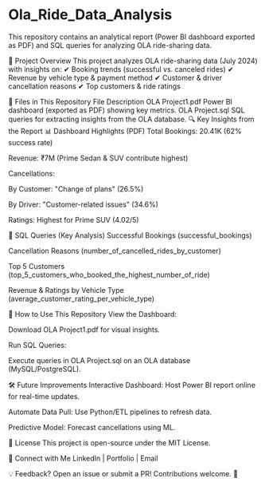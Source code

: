 # Ola_Ride_Data_Analysis
This repository contains an analytical report (Power BI dashboard exported as PDF) and SQL queries for analyzing OLA ride-sharing data.

📌 Project Overview
This project analyzes OLA ride-sharing data (July 2024) with insights on:
✔ Booking trends (successful vs. canceled rides)
✔ Revenue by vehicle type & payment method
✔ Customer & driver cancellation reasons
✔ Top customers & ride ratings

📂 Files in This Repository
File	Description
OLA Project1.pdf	Power BI dashboard (exported as PDF) showing key metrics.
OLA Project.sql	SQL queries for extracting insights from the OLA database.
🔍 Key Insights from the Report
📊 Dashboard Highlights (PDF)
Total Bookings: 20.41K (62% success rate)

Revenue: ₹7M (Prime Sedan & SUV contribute highest)

Cancellations:

By Customer: "Change of plans" (26.5%)

By Driver: "Customer-related issues" (34.6%)

Ratings: Highest for Prime SUV (4.02/5)

📝 SQL Queries (Key Analysis)
Successful Bookings (successful_bookings)

Cancellation Reasons (number_of_cancelled_rides_by_customer)

Top 5 Customers (top_5_customers_who_booked_the_highest_number_of_ride)

Revenue & Ratings by Vehicle Type (average_customer_rating_per_vehicle_type)

🚀 How to Use This Repository
View the Dashboard:

Download OLA Project1.pdf for visual insights.

Run SQL Queries:

Execute queries in OLA Project.sql on an OLA database (MySQL/PostgreSQL).

🛠 Future Improvements
Interactive Dashboard: Host Power BI report online for real-time updates.

Automate Data Pull: Use Python/ETL pipelines to refresh data.

Predictive Model: Forecast cancellations using ML.

📜 License
This project is open-source under the MIT License.

🔗 Connect with Me
LinkedIn | Portfolio | Email

💡 Feedback? Open an issue or submit a PR! Contributions welcome. 🚀
